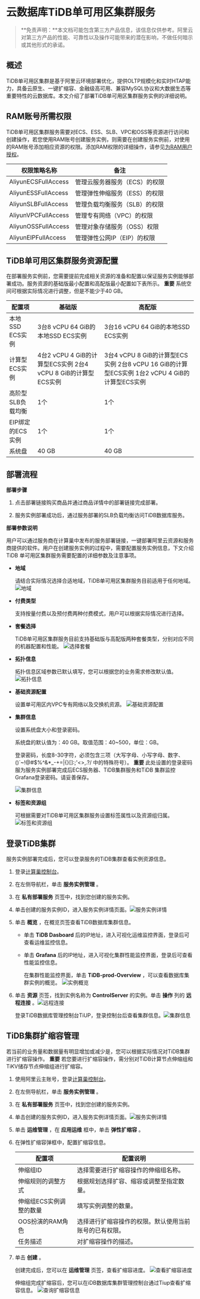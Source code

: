 云数据库TiDB单可用区集群服务 
=====================================

>**免责声明：**本文档可能包含第三方产品信息，该信息仅供参考。阿里云对第三方产品的性能、可靠性以及操作可能带来的潜在影响，不做任何暗示或其他形式的承诺。

概述 
-----------------------

TiDB单可用区集群是基于阿里云环境部署优化，提供OLTP规模化和实时HTAP能力，具备云原生、一键扩缩容、金融级高可用、兼容MySQL协议和大数据生态等重要特性的云数据库。本文介绍了部署TiDB单可用区集群服务实例的详细说明。

RAM账号所需权限 
------------------------------

TiDB单可用区集群服务需要对ECS、ESS、SLB、VPC和OSS等资源进行访问和创建操作，若您使用RAM账号创建服务实例，则需要在创建服务实例前，对使用的RAM账号添加相应资源的权限。添加RAM权限的详细操作，请参见[为RAM用户授权](https://help.aliyun.com/zh/ram/user-guide/grant-permissions-to-the-ram-user)。


|       权限策略名称        |        备注        |
|---------------------|------------------|
| AliyunECSFullAccess | 管理云服务器服务（ECS）的权限 |
| AliyunESSFullAccess | 管理弹性伸缩服务（ESS）的权限 |
| AliyunSLBFullAccess | 管理负载均衡服务（SLB）的权限 |
| AliyunVPCFullAccess | 管理专有网络（VPC）的权限   |
| AliyunOSSFullAccess | 管理对象存储服务（OSS）权限  |
| AliyunEIPFullAccess | 管理弹性公网IP（EIP）的权限 |



TiDB单可用区集群服务资源配置 
-------------------------------------

在部署服务实例前，您需要提前完成相关资源的准备和配置以保证服务实例能够部署成功。服务资源的基础版最小配置和高配版最小配置如下表所示。
**重要** 系统空间可根据实际情况进行调整，但是不能少于40 GB。


|     配置项     |                               基础版                               |                                                   高配版                                                    |
|-------------|-----------------------------------------------------------------|----------------------------------------------------------------------------------------------------------|
| 本地SSD ECS实例 | 3台8 vCPU 64 GiB的本地SSD ECS实例                                     | 3台16 vCPU 64 GiB的本地SSD ECS实例                                                                             |
| 计算型ECS实例    | 4台2 vCPU 4 GiB的计算型ECS实例 2台4 vCPU 8 GiB的计算型ECS实例 | 3台4 vCPU 8 GiB的计算型ECS实例 2台8 vCPU 16 GiB的计算型ECS实例 1台2 vCPU 4 GiB的计算型ECS实例 |
| 高阶型SLB负载均衡  | 1个                                                              | 1个                                                                                                       |
| EIP绑定的ECS实例 | 1个                                                              | 1个                                                                                                       |
| 系统盘         | 40 GB                                                           | 40 GB                                                                                                    |



部署流程 
-------------------------

**部署步骤**

1. 点击部署链接购买商品并通过商品详情中的部署链接完成部署。

2. 服务实例部署成功后，通过服务部署的SLB负载均衡访问TiDB数据库服务。




**部署参数说明**

用户可以通过服务商在计算巢中发布的服务部署链接，一键部署阿里云资源和服务商提供的软件。用户在创建服务实例的过程中，需要配置服务实例信息，下文介绍 TiDB 单可用区集群服务需要配置的详细参数及注意事项。

* **地域**

  请结合实际情况选择合适地域，TiDB单可用区集群服务目前适用于任何地域。
  ![地域](images/p448528.png)

* **付费类型**

  支持按量付费以及预付费两种付费模式，用户可以根据实际情况进行选择。
  

* **套餐选择**

  TiDB单可用区集群服务目前支持基础版与高配版两种套餐类型，分别对应不同的机器配置和性能。
  ![选择套餐](images/p447310.png)

* **拓扑信息**

  拓扑信息区域参数已默认填写，您可以根据您的业务需求修改默认值。
  ![拓扑信息](images/p447339.png)

* **基础资源配置**

  设置单可用区内VPC专有网络以及交换机资源。
  ![基础资源配置](images/p447342.png)

* **集群信息**

  设置系统盘大小和登录密码。

  系统盘的默认值为：40 GB。取值范围：40\~500，单位：GB。

  登录密码，长度8-30字符，必须包含三项（大写字母、小写字母、数字、 ()\`\~!@#$%\^\&\*_-+=\|{}\[\]:;'\<\>,.?/ 中的特殊符号）。
  **重要** 此处设置的登录密码服为服务实例部署完成后ECS服务器、TiDB集群服务和TiDB 集群监控Grafana登录密码。请妥善保存。

  ![集群信息](images/p447375.png)

* **标签和资源组**

  可根据需要对TiDB单可用区集群服务设置标签属性以及资源组归属。
  ![标签和资源组](images/p447383.png)




登录TiDB集群 
-----------------------------

服务实例部署完成后，您可以登录服务的TiDB集群查看实例资源信息。

1. 登录[计算巢控制台](https://computenest.console.aliyun.com/#/vendor/cn-hangzhou/services)。

2. 在左侧导航栏，单击 **服务实例管理** 。

3. 在 **私有部署服务** 页签中，找到您创建的服务实例。

4. 单击创建的服务实例ID，进入服务实例详情页面。![服务实例详情](images/p447926.png)

5. 单击 **概览** ，在概览页签查看TiDB数据库集群信息。
   * 单击 **TiDB Dasboard** 后的IP地址，进入可视化运维监控界面，登录后可查看运维监控信息。
   
   * 单击 **Grafana** 后的IP地址，进入可视化集群性能监控界面，登录后可查看性能监控信息。

     在集群性能监控界面，单击 **TiDB-prod-Overview** ，可以查看数据库集群实例的概览。
     ![实例概览](images/p447555.png)
   

   

6. 单击 **资源** 页签，找到实例名称为 **ControlServer** 的实例。单击 **操作** 列的 **远程连接** 。![远程连接](images/p447928.png)

   登录TiDB数据库管理控制台TiUP，登录控制台后查看集群信息。![集群信息](images/p447558.png)
   




TiDB集群扩缩容管理 
--------------------------------

若当前的业务量和数据量有明显增加或减少是，您可以根据实际情况对TiDB集群进行扩缩容操作。
**重要** 若您要进行扩缩容操作，需分别对TiDB计算节点伸缩组和TiKV储存节点伸缩组进行扩缩容。

1. 使用阿里云主账号，登录[计算巢控制台](https://computenest.console.aliyun.com/#/vendor/cn-hangzhou/services)。

2. 在左侧导航栏，单击 **服务实例管理** 。

3. 在 **私有部署服务** 页签中，找到您创建的服务实例。

4. 单击创建的服务实例ID，进入服务实例详情页面。![服务实例详情](images/p447926.png)

5. 单击 **运维管理** ，在 **应用运维** 框中，单击 **弹性扩缩容** 。

6. 在弹性扩缩容弹框中，配置扩缩容信息。

   |      配置项      |            配置说明             |
   |---------------|-----------------------------|
   | 伸缩组ID         | 选择需要进行扩缩容操作的伸缩组名称。          |
   | 伸缩规则的调整方式     | 根据规划选择扩容、缩容或调整至指定数量。        |
   | 伸缩组ECS实例调整的数量 | 填写实例调整的数量。                  |
   | OOS扮演的RAM角色   | 选择进行扩缩容操作的权限。默认使用当前账号的已有权限。 |
   | 任务描述          | 对扩缩容操作的描述。                  |

   

7. 单击 **创建** 。

   创建完成后，您可以在 **运维管理** 页签，查看扩缩容进度。
   ![查看扩缩容进度](images/p447682.png)

   伸缩组完成扩缩容后，您可以在iDB数据库集群管理控制台通过Tiup查看扩缩容信息。
   ![查询扩缩容信息](images/p447684.png)



